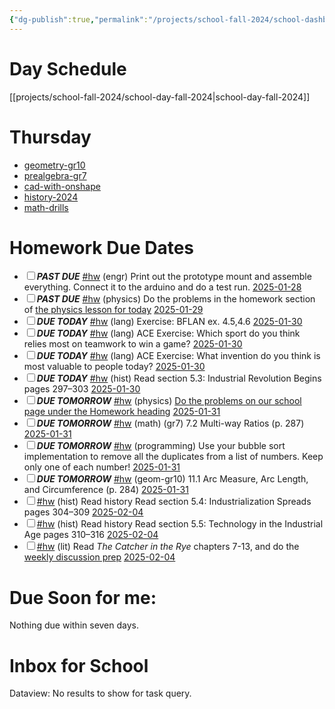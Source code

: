 ```yaml
---
{"dg-publish":true,"permalink":"/projects/school-fall-2024/school-dashboard/"}
---
```



# Day Schedule

[[projects/school-fall-2024/school-day-fall-2024\|school-day-fall-2024]]

<span><span><span alt="school-day-fall-2024 > Thursday" src="school-day-fall-2024#Thursday" class="internal-embed markdown-embed inline-embed is-loaded"><div class="markdown-embed-title"></div><div class="markdown-preview-view markdown-rendered show-indentation-guide"><h1 data-heading="Thursday" dir="auto">Thursday</h1>
<ul>
<li dir="auto"><a data-href="geometry-gr10" href="geometry-gr10" class="internal-link" target="_blank" rel="noopener nofollow">geometry-gr10</a></li>
<li dir="auto"><a data-href="prealgebra-gr7" href="prealgebra-gr7" class="internal-link" target="_blank" rel="noopener nofollow">prealgebra-gr7</a></li>
<li dir="auto"><a data-href="cad-with-onshape" href="cad-with-onshape" class="internal-link" target="_blank" rel="noopener nofollow">cad-with-onshape</a></li>
<li dir="auto"><a data-href="history-2024" href="history-2024" class="internal-link" target="_blank" rel="noopener nofollow">history-2024</a></li>
<li dir="auto"><a data-href="math-drills" href="math-drills" class="internal-link" target="_blank" rel="noopener nofollow">math-drills</a></li>
</ul></div></span></span></span>

# Homework Due Dates

<div><ul class="contains-task-list"><li data-task=" " class="dataview task-list-item"><input type="checkbox" class="dataview task-list-item-checkbox"><span><strong><em>PAST DUE</em></strong> <a href="#hw" class="tag" target="_blank" rel="noopener nofollow">#hw</a> (engr) Print out the prototype mount and assemble everything. Connect it to the arduino and do a test run. <a data-href="2025-01-28" href="2025-01-28" class="internal-link" target="_blank" rel="noopener nofollow">2025-01-28</a></span></li><li data-task=" " class="dataview task-list-item"><input type="checkbox" class="dataview task-list-item-checkbox"><span><strong><em>PAST DUE</em></strong> <a href="#hw" class="tag" target="_blank" rel="noopener nofollow">#hw</a> (physics) Do the problems in the homework section of <a data-tooltip-position="top" aria-label="https://school.ginosterous.com/projects/school-fall-2024/physics/lessons/lab-2-position-and-speed" rel="noopener nofollow" class="external-link" href="https://school.ginosterous.com/projects/school-fall-2024/physics/lessons/lab-2-position-and-speed" target="_blank">the physics lesson for today</a> <a data-href="2025-01-29" href="2025-01-29" class="internal-link" target="_blank" rel="noopener nofollow">2025-01-29</a></span></li><li data-task=" " class="dataview task-list-item"><input type="checkbox" class="dataview task-list-item-checkbox"><span><strong><em>DUE TODAY</em></strong> <a href="#hw" class="tag" target="_blank" rel="noopener nofollow">#hw</a> (lang) Exercise: BFLAN ex. 4.5,4.6 <a data-href="2025-01-30" href="2025-01-30" class="internal-link" target="_blank" rel="noopener nofollow">2025-01-30</a></span></li><li data-task=" " class="dataview task-list-item"><input type="checkbox" class="dataview task-list-item-checkbox"><span><strong><em>DUE TODAY</em></strong> <a href="#hw" class="tag" target="_blank" rel="noopener nofollow">#hw</a> (lang) ACE Exercise: Which sport do you think relies most on teamwork to win a game? <a data-href="2025-01-30" href="2025-01-30" class="internal-link" target="_blank" rel="noopener nofollow">2025-01-30</a></span></li><li data-task=" " class="dataview task-list-item"><input type="checkbox" class="dataview task-list-item-checkbox"><span><strong><em>DUE TODAY</em></strong> <a href="#hw" class="tag" target="_blank" rel="noopener nofollow">#hw</a> (lang) ACE Exercise: What invention do you think is most valuable to people today? <a data-href="2025-01-30" href="2025-01-30" class="internal-link" target="_blank" rel="noopener nofollow">2025-01-30</a></span></li><li data-task=" " class="dataview task-list-item"><input type="checkbox" class="dataview task-list-item-checkbox"><span><strong><em>DUE TODAY</em></strong> <a href="#hw" class="tag" target="_blank" rel="noopener nofollow">#hw</a> (hist) Read section 5.3: Industrial Revolution Begins pages 297–303 <a data-href="2025-01-30" href="2025-01-30" class="internal-link" target="_blank" rel="noopener nofollow">2025-01-30</a></span></li><li data-task=" " class="dataview task-list-item"><input type="checkbox" class="dataview task-list-item-checkbox"><span><strong><em>DUE TOMORROW</em></strong> <a href="#hw" class="tag" target="_blank" rel="noopener nofollow">#hw</a> (physics)  <a data-tooltip-position="top" aria-label="https://school.ginosterous.com/projects/school-fall-2024/physics/lessons/motion-in-2d" rel="noopener nofollow" class="external-link" href="https://school.ginosterous.com/projects/school-fall-2024/physics/lessons/motion-in-2d" target="_blank">Do the problems on our school page under the Homework heading</a> <a data-href="2025-01-31" href="2025-01-31" class="internal-link" target="_blank" rel="noopener nofollow">2025-01-31</a></span></li><li data-task=" " class="dataview task-list-item"><input type="checkbox" class="dataview task-list-item-checkbox"><span><strong><em>DUE TOMORROW</em></strong> <a href="#hw" class="tag" target="_blank" rel="noopener nofollow">#hw</a> (math) (gr7) 7.2 Multi-way Ratios (p. 287) <a data-href="2025-01-31" href="2025-01-31" class="internal-link" target="_blank" rel="noopener nofollow">2025-01-31</a></span></li><li data-task=" " class="dataview task-list-item"><input type="checkbox" class="dataview task-list-item-checkbox"><span><strong><em>DUE TOMORROW</em></strong> <a href="#hw" class="tag" target="_blank" rel="noopener nofollow">#hw</a> (programming) Use your bubble sort implementation to remove all the duplicates from a list of numbers. Keep only one of each number! <a data-href="2025-01-31" href="2025-01-31" class="internal-link" target="_blank" rel="noopener nofollow">2025-01-31</a></span></li><li data-task=" " class="dataview task-list-item"><input type="checkbox" class="dataview task-list-item-checkbox"><span><strong><em>DUE TOMORROW</em></strong> <a href="#hw" class="tag" target="_blank" rel="noopener nofollow">#hw</a> (geom-gr10) 11.1 Arc Measure, Arc Length, and Circumference  (p. 284) <a data-href="2025-01-31" href="2025-01-31" class="internal-link" target="_blank" rel="noopener nofollow">2025-01-31</a></span></li><li data-task=" " class="dataview task-list-item"><input type="checkbox" class="dataview task-list-item-checkbox"><span><a href="#hw" class="tag" target="_blank" rel="noopener nofollow">#hw</a> (hist) Read history  Read section 5.4: Industrialization Spreads pages 304–309 <a data-href="2025-02-04" href="2025-02-04" class="internal-link" target="_blank" rel="noopener nofollow">2025-02-04</a></span></li><li data-task=" " class="dataview task-list-item"><input type="checkbox" class="dataview task-list-item-checkbox"><span><a href="#hw" class="tag" target="_blank" rel="noopener nofollow">#hw</a> (hist) Read history  Read section 5.5: Technology in the Industrial Age pages 310–316 <a data-href="2025-02-04" href="2025-02-04" class="internal-link" target="_blank" rel="noopener nofollow">2025-02-04</a></span></li><li data-task=" " class="dataview task-list-item"><input type="checkbox" class="dataview task-list-item-checkbox"><span><a href="#hw" class="tag" target="_blank" rel="noopener nofollow">#hw</a> (lit) Read <em>The Catcher in the Rye</em> chapters 7-13, and do the <a data-tooltip-position="top" aria-label="https://school.ginosterous.com/projects/school-fall-2024/language/catcher-in-the-rye" rel="noopener nofollow" class="external-link" href="https://school.ginosterous.com/projects/school-fall-2024/language/catcher-in-the-rye" target="_blank">weekly discussion prep</a> <a data-href="2025-02-04" href="2025-02-04" class="internal-link" target="_blank" rel="noopener nofollow">2025-02-04</a></span></li></ul></div>


# Due Soon for me:

<p><span>Nothing due within seven days.</span></p>

# Inbox for School
<div><div class="dataview dataview-error-box"><p class="dataview dataview-error-message">Dataview: No results to show for task query.</p></div></div>